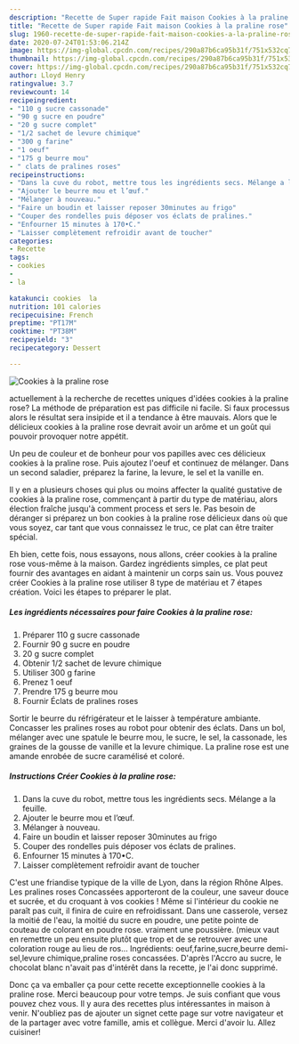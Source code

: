 ```yaml
---
description: "Recette de Super rapide Fait maison Cookies à la praline rose"
title: "Recette de Super rapide Fait maison Cookies à la praline rose"
slug: 1960-recette-de-super-rapide-fait-maison-cookies-a-la-praline-rose
date: 2020-07-24T01:53:06.214Z
image: https://img-global.cpcdn.com/recipes/290a87b6ca95b31f/751x532cq70/cookies-a-la-praline-rose-photo-principale-de-la-recette.jpg
thumbnail: https://img-global.cpcdn.com/recipes/290a87b6ca95b31f/751x532cq70/cookies-a-la-praline-rose-photo-principale-de-la-recette.jpg
cover: https://img-global.cpcdn.com/recipes/290a87b6ca95b31f/751x532cq70/cookies-a-la-praline-rose-photo-principale-de-la-recette.jpg
author: Lloyd Henry
ratingvalue: 3.7
reviewcount: 14
recipeingredient:
- "110 g sucre cassonade"
- "90 g sucre en poudre"
- "20 g sucre complet"
- "1/2 sachet de levure chimique"
- "300 g farine"
- "1 oeuf"
- "175 g beurre mou"
- " clats de pralines roses"
recipeinstructions:
- "Dans la cuve du robot, mettre tous les ingrédients secs. Mélange a la feuille."
- "Ajouter le beurre mou et l’œuf."
- "Mélanger à nouveau."
- "Faire un boudin et laisser reposer 30minutes au frigo"
- "Couper des rondelles puis déposer vos éclats de pralines."
- "Enfourner 15 minutes à 170•C."
- "Laisser complètement refroidir avant de toucher"
categories:
- Recette
tags:
- cookies
- 
- la

katakunci: cookies  la 
nutrition: 101 calories
recipecuisine: French
preptime: "PT17M"
cooktime: "PT38M"
recipeyield: "3"
recipecategory: Dessert

---
```



![Cookies à la praline rose](https://img-global.cpcdn.com/recipes/290a87b6ca95b31f/751x532cq70/cookies-a-la-praline-rose-photo-principale-de-la-recette.jpg)

actuellement à la recherche de recettes uniques d'idées cookies à la praline rose? La méthode de préparation est pas difficile ni facile. Si faux processus alors le résultat sera insipide et il a tendance à être mauvais. Alors que le délicieux cookies à la praline rose devrait avoir un arôme et un goût qui pouvoir provoquer notre appétit.

Un peu de couleur et de bonheur pour vos papilles avec ces délicieux cookies à la praline rose. Puis ajoutez l&#39;oeuf et continuez de mélanger. Dans un second saladier, préparez la farine, la levure, le sel et la vanille en.

Il y en a plusieurs choses qui plus ou moins affecter la qualité gustative de cookies à la praline rose, commençant à partir du type de matériau, alors élection fraîche jusqu'à comment process et sers le. Pas besoin de déranger si préparez un bon cookies à la praline rose délicieux dans où que vous soyez, car tant que vous connaissez le truc, ce plat can être traiter spécial.


Eh bien, cette fois, nous essayons, nous allons, créer cookies à la praline rose vous-même à la maison. Gardez ingrédients simples, ce plat peut fournir des avantages en aidant à maintenir un corps sain us. Vous pouvez créer Cookies à la praline rose utiliser 8 type de matériau et 7 étapes création. Voici les étapes to préparer le plat.

<!--inarticleads1-->

##### Les ingrédients nécessaires pour faire Cookies à la praline rose:

1. Préparer 110 g sucre cassonade
1. Fournir 90 g sucre en poudre
1.  20 g sucre complet
1. Obtenir 1/2 sachet de levure chimique
1. Utiliser 300 g farine
1. Prenez 1 oeuf
1. Prendre 175 g beurre mou
1. Fournir  Éclats de pralines roses


Sortir le beurre du réfrigérateur et le laisser à température ambiante. Concasser les pralines roses au robot pour obtenir des éclats. Dans un bol, mélanger avec une spatule le beurre mou, le sucre, le sel, la cassonade, les graines de la gousse de vanille et la levure chimique. La praline rose est une amande enrobée de sucre caramélisé et coloré. 

<!--inarticleads2-->

##### Instructions Créer Cookies à la praline rose:

1. Dans la cuve du robot, mettre tous les ingrédients secs. Mélange a la feuille.
1. Ajouter le beurre mou et l’œuf.
1. Mélanger à nouveau.
1. Faire un boudin et laisser reposer 30minutes au frigo
1. Couper des rondelles puis déposer vos éclats de pralines.
1. Enfourner 15 minutes à 170•C.
1. Laisser complètement refroidir avant de toucher


C&#39;est une friandise typique de la ville de Lyon, dans la région Rhône Alpes. Les pralines roses Concassées apporteront de la couleur, une saveur douce et sucrée, et du croquant à vos cookies ! Même si l&#39;intérieur du cookie ne paraît pas cuit, il finira de cuire en refroidissant. Dans une casserole, versez la moitié de l&#39;eau, la moitié du sucre en poudre, une petite pointe de couteau de colorant en poudre rose. vraiment une poussière. (mieux vaut en remettre un peu ensuite plutôt que trop et de se retrouver avec une coloration rouge au lieu de ros… Ingrédients: oeuf,farine,sucre,beurre demi-sel,levure chimique,praline roses concassées. D&#39;après l&#39;Accro au sucre, le chocolat blanc n&#39;avait pas d&#39;intérêt dans la recette, je l&#39;ai donc supprimé. 


Donc ça va emballer ça pour cette recette exceptionnelle cookies à la praline rose. Merci beaucoup pour votre temps. Je suis confiant que vous pouvez chez vous. Il y aura des recettes plus  intéressantes in maison à venir. N'oubliez pas de ajouter un signet cette page sur votre navigateur et de la partager avec votre famille, amis et collègue. Merci d'avoir lu. Allez cuisiner!
